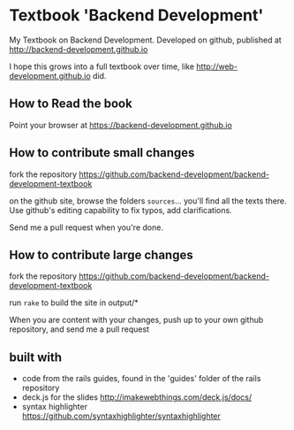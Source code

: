 # Textbook 'Backend Development'

My Textbook on Backend Development. Developed on github, published at
http://backend-development.github.io

I hope this grows into a full textbook over time,
like http://web-development.github.io did.

## How to Read the book

Point your browser at
https://backend-development.github.io

## How to contribute small changes

fork the repository
https://github.com/backend-development/backend-development-textbook

on the github site, browse the folders `sources`... you'll find
all the texts there. Use github's editing capability to fix
typos, add clarifications.

Send me a pull request when you're done.

## How to contribute large changes

fork the repository
https://github.com/backend-development/backend-development-textbook

run `rake` to build the site in output/\*

When you are content with your changes, push up to your own github repository,
and send me a pull request

## built with

- code from the rails guides, found in the 'guides' folder of the rails repository
- deck.js for the slides http://imakewebthings.com/deck.js/docs/
- syntax highlighter https://github.com/syntaxhighlighter/syntaxhighlighter
